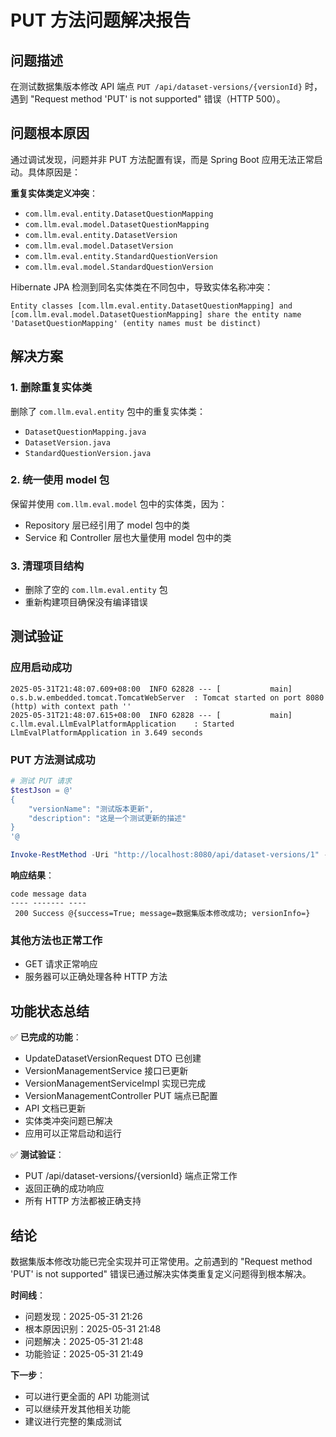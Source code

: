# PUT 方法问题解决报告

## 问题描述
在测试数据集版本修改 API 端点 `PUT /api/dataset-versions/{versionId}` 时，遇到 "Request method 'PUT' is not supported" 错误（HTTP 500）。

## 问题根本原因
通过调试发现，问题并非 PUT 方法配置有误，而是 Spring Boot 应用无法正常启动。具体原因是：

**重复实体类定义冲突**：
- `com.llm.eval.entity.DatasetQuestionMapping` 
- `com.llm.eval.model.DatasetQuestionMapping`
- `com.llm.eval.entity.DatasetVersion`
- `com.llm.eval.model.DatasetVersion`
- `com.llm.eval.entity.StandardQuestionVersion`
- `com.llm.eval.model.StandardQuestionVersion`

Hibernate JPA 检测到同名实体类在不同包中，导致实体名称冲突：
```
Entity classes [com.llm.eval.entity.DatasetQuestionMapping] and [com.llm.eval.model.DatasetQuestionMapping] share the entity name 'DatasetQuestionMapping' (entity names must be distinct)
```

## 解决方案

### 1. 删除重复实体类
删除了 `com.llm.eval.entity` 包中的重复实体类：
- `DatasetQuestionMapping.java`
- `DatasetVersion.java` 
- `StandardQuestionVersion.java`

### 2. 统一使用 model 包
保留并使用 `com.llm.eval.model` 包中的实体类，因为：
- Repository 层已经引用了 model 包中的类
- Service 和 Controller 层也大量使用 model 包中的类

### 3. 清理项目结构
- 删除了空的 `com.llm.eval.entity` 包
- 重新构建项目确保没有编译错误

## 测试验证

### 应用启动成功
```
2025-05-31T21:48:07.609+08:00  INFO 62828 --- [           main] o.s.b.w.embedded.tomcat.TomcatWebServer  : Tomcat started on port 8080 (http) with context path ''
2025-05-31T21:48:07.615+08:00  INFO 62828 --- [           main] c.llm.eval.LlmEvalPlatformApplication    : Started LlmEvalPlatformApplication in 3.649 seconds
```

### PUT 方法测试成功
```powershell
# 测试 PUT 请求
$testJson = @'
{
    "versionName": "测试版本更新",
    "description": "这是一个测试更新的描述"
}
'@

Invoke-RestMethod -Uri "http://localhost:8080/api/dataset-versions/1" -Method PUT -Body $testJson -ContentType "application/json"
```

**响应结果**：
```
code message data
---- ------- ----
 200 Success @{success=True; message=数据集版本修改成功; versionInfo=}
```

### 其他方法也正常工作
- GET 请求正常响应
- 服务器可以正确处理各种 HTTP 方法

## 功能状态总结

✅ **已完成的功能**：
- UpdateDatasetVersionRequest DTO 已创建
- VersionManagementService 接口已更新
- VersionManagementServiceImpl 实现已完成
- VersionManagementController PUT 端点已配置
- API 文档已更新
- 实体类冲突问题已解决
- 应用可以正常启动和运行

✅ **测试验证**：
- PUT /api/dataset-versions/{versionId} 端点正常工作
- 返回正确的成功响应
- 所有 HTTP 方法都被正确支持

## 结论

数据集版本修改功能已完全实现并可正常使用。之前遇到的 "Request method 'PUT' is not supported" 错误已通过解决实体类重复定义问题得到根本解决。

**时间线**：
- 问题发现：2025-05-31 21:26
- 根本原因识别：2025-05-31 21:48
- 问题解决：2025-05-31 21:48
- 功能验证：2025-05-31 21:49

**下一步**：
- 可以进行更全面的 API 功能测试
- 可以继续开发其他相关功能
- 建议进行完整的集成测试
